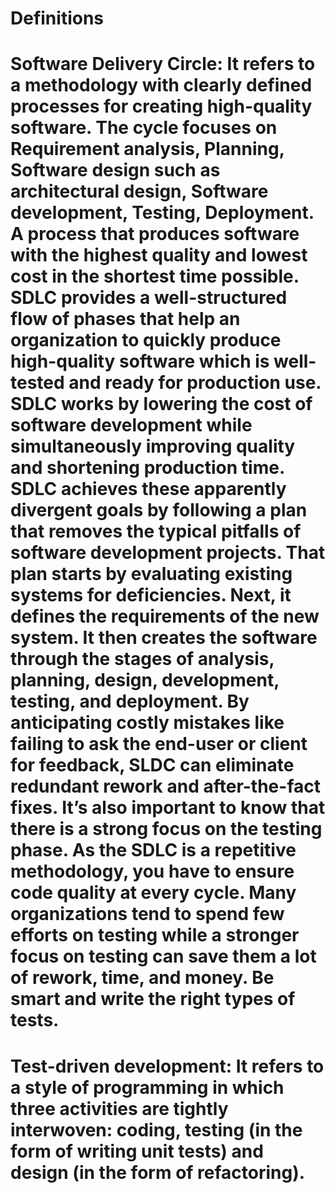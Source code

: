 # Definitions

# Software Delivery Circle: It refers to a methodology with clearly defined processes for creating high-quality software. The cycle focuses on Requirement analysis, Planning, Software design such as architectural design, Software development, Testing, Deployment. A process that produces software with the highest quality and lowest cost in the shortest time possible. SDLC provides a well-structured flow of phases that help an organization to quickly produce high-quality software which is well-tested and ready for production use. SDLC works by lowering the cost of software development while simultaneously improving quality and shortening production time. SDLC achieves these apparently divergent goals by following a plan that removes the typical pitfalls of software development projects. That plan starts by evaluating existing systems for deficiencies. Next, it defines the requirements of the new system. It then creates the software through the stages of analysis, planning, design, development, testing, and deployment. By anticipating costly mistakes like failing to ask the end-user or client for feedback, SLDC can eliminate redundant rework and after-the-fact fixes. It’s also important to know that there is a strong focus on the testing phase. As the SDLC is a repetitive methodology, you have to ensure code quality at every cycle. Many organizations tend to spend few efforts on testing while a stronger focus on testing can save them a lot of rework, time, and money. Be smart and write the right types of tests.

# Test-driven development: It refers to a style of programming in which three activities are tightly interwoven: coding, testing (in the form of writing unit tests) and design (in the form of refactoring). 
